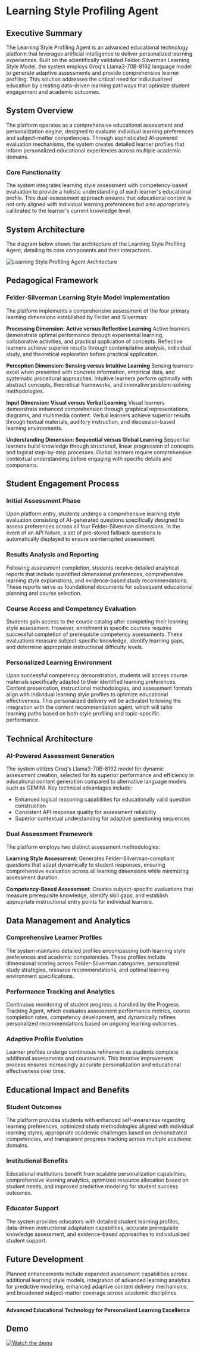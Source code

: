 # Learning Style Profiling Agent

## Executive Summary

The Learning Style Profiling Agent is an advanced educational technology platform that leverages artificial intelligence to deliver personalized learning experiences. Built on the scientifically validated Felder-Silverman Learning Style Model, the system employs Groq's Llama3-70B-8192 language model to generate adaptive assessments and provide comprehensive learner profiling. This solution addresses the critical need for individualized education by creating data-driven learning pathways that optimize student engagement and academic outcomes.

## System Overview

The platform operates as a comprehensive educational assessment and personalization engine, designed to evaluate individual learning preferences and subject-matter competencies. Through sophisticated AI-powered evaluation mechanisms, the system creates detailed learner profiles that inform personalized educational experiences across multiple academic domains.

### Core Functionality

The system integrates learning style assessment with competency-based evaluation to provide a holistic understanding of each learner's educational profile. This dual-assessment approach ensures that educational content is not only aligned with individual learning preferences but also appropriately calibrated to the learner's current knowledge level.


## System Architecture

The diagram below shows the architecture of the Learning Style Profiling Agent, detailing its core components and their interactions.

![Learning Style Profiling Agent Architecture](assets/Architecture_Profiling_Agent.png)


## Pedagogical Framework

### Felder-Silverman Learning Style Model Implementation

The platform implements a comprehensive assessment of the four primary learning dimensions established by Felder and Silverman:

**Processing Dimension: Active versus Reflective Learning**
Active learners demonstrate optimal performance through experiential learning, collaborative activities, and practical application of concepts. Reflective learners achieve superior results through contemplative analysis, individual study, and theoretical exploration before practical application.

**Perception Dimension: Sensing versus Intuitive Learning**
Sensing learners excel when presented with concrete information, empirical data, and systematic procedural approaches. Intuitive learners perform optimally with abstract concepts, theoretical frameworks, and innovative problem-solving methodologies.

**Input Dimension: Visual versus Verbal Learning**
Visual learners demonstrate enhanced comprehension through graphical representations, diagrams, and multimedia content. Verbal learners achieve superior results through textual materials, auditory instruction, and discussion-based learning environments.

**Understanding Dimension: Sequential versus Global Learning**
Sequential learners build knowledge through structured, linear progression of concepts and logical step-by-step processes. Global learners require comprehensive contextual understanding before engaging with specific details and components.

## Student Engagement Process

### Initial Assessment Phase

Upon platform entry, students undergo a comprehensive learning style evaluation consisting of AI-generated questions specifically designed to assess preferences across all four Felder-Silverman dimensions. 
In the event of an API failure, a set of pre-stored fallback questions is automatically displayed to ensure uninterrupted assessment.

### Results Analysis and Reporting

Following assessment completion, students receive detailed analytical reports that include quantified dimensional preferences, comprehensive learning style explanations, and evidence-based study recommendations. These reports serve as foundational documents for subsequent educational planning and course selection.

### Course Access and Competency Evaluation

Students gain access to the course catalog after completing their learning style assessment. However, enrollment in specific courses requires successful completion of prerequisite competency assessments. These evaluations measure subject-specific knowledge, identify learning gaps, and determine appropriate instructional difficulty levels.

### Personalized Learning Environment
Upon successful competency demonstration, students will access course materials specifically adapted to their identified learning preferences. Content presentation, instructional methodologies, and assessment formats align with individual learning style profiles to optimize educational effectiveness.
This personalized delivery will be activated following the integration with the content recommendation agent, which will tailor learning paths based on both style profiling and topic-specific performance.

## Technical Architecture

### AI-Powered Assessment Generation

The system utilizes Groq's Llama3-70B-8192 model for dynamic assessment creation, selected for its superior performance and efficiency in educational content generation compared to alternative language models such as GEMINI. Key technical advantages include:

- Enhanced logical reasoning capabilities for educationally valid question construction
- Consistent API response quality for assessment reliability
- Superior contextual understanding for adaptive questioning sequences

### Dual Assessment Framework

The platform employs two distinct assessment methodologies:

**Learning Style Assessment**: Generates Felder-Silverman-compliant questions that adapt dynamically to student responses, ensuring comprehensive evaluation across all learning dimensions while minimizing assessment duration.

**Competency-Based Assessment**: Creates subject-specific evaluations that measure prerequisite knowledge, identify skill gaps, and establish appropriate instructional entry points for individual learners.

## Data Management and Analytics

### Comprehensive Learner Profiles

The system maintains detailed profiles encompassing both learning style preferences and academic competencies. These profiles include dimensional scoring across Felder-Silverman categories, personalized study strategies, resource recommendations, and optimal learning environment specifications.

### Performance Tracking and Analytics

Continuous monitoring of student progress is handled by the Progress Tracking Agent, which evaluates assessment performance metrics, course completion rates, competency development, and dynamically refines personalized recommendations based on ongoing learning outcomes.

### Adaptive Profile Evolution

Learner profiles undergo continuous refinement as students complete additional assessments and coursework. This iterative improvement process ensures increasingly accurate personalization and educational effectiveness over time.

## Educational Impact and Benefits

### Student Outcomes

The platform provides students with enhanced self-awareness regarding learning preferences, optimized study methodologies aligned with individual learning styles, appropriate academic challenges based on demonstrated competencies, and transparent progress tracking across multiple academic domains.

### Institutional Benefits

Educational institutions benefit from scalable personalization capabilities, comprehensive learning analytics, optimized resource allocation based on student needs, and improved predictive modeling for student success outcomes.

### Educator Support

The system provides educators with detailed student learning profiles, data-driven instructional adaptation capabilities, accurate prerequisite knowledge assessment, and evidence-based approaches to individualized student support.


## Future Development

Planned enhancements include expanded assessment capabilities across additional learning style models, integration of advanced learning analytics for predictive modeling, enhanced adaptive content delivery mechanisms, and broadened subject-matter coverage across academic disciplines.



---

**Advanced Educational Technology for Personalized Learning Excellence**


## Demo

[![Watch the demo](https://img.youtube.com/vi/hC5Uy7ASCTs/0.jpg)](https://www.youtube.com/watch?v=hC5Uy7ASCTs)

